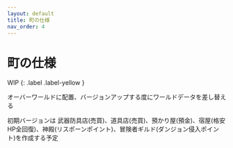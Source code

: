 ```yaml
---
layout: default
title: 町の仕様
nav_order: 4
---
```


# 町の仕様

WIP
{: .label .label-yellow }

オーバーワールドに配置、バージョンアップする度にワールドデータを差し替える

初期バージョンは
武器防具店(売買)、道具店(売買)、預かり屋(預金)、宿屋(格安HP全回復)、神殿(リスポーンポイント)、冒険者ギルド(ダンジョン侵入ポイント)を作成する予定

